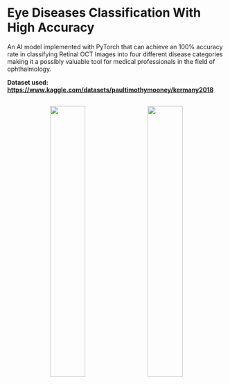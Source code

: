 # Eye Diseases Classification With High Accuracy

An AI model implemented with PyTorch that can achieve an 100% accuracy rate in classifying Retinal OCT Images into four different disease categories making it a possibly valuable tool for medical professionals in the field of ophthalmology.

**Dataset used: https://www.kaggle.com/datasets/paultimothymooney/kermany2018**

<h2 align="center"></h1>

<p float="left" align="middle">
  <img src="https://media.discordapp.net/attachments/910565001209724948/1080589959465009223/k9dFZP74vv5MXv8vMKoLaVRch6IAAAAASUVORK5CYII.png" width="40%" hspace="10"/>
  <img src="https://media.discordapp.net/attachments/910565001209724948/1080589981178921050/AU3Yc4NPYaqAAAAAElFTkSuQmCC.png" width="40%" hspace="10"/> 
</p>
